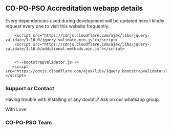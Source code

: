 ## CO-PO-PSO Accreditation webapp details

Every dependencies used during development will be updated here.I kindly request every one to visit this website frequently.

<!--jQuery validate plugin-->
        <script src="https://cdnjs.cloudflare.com/ajax/libs/jquery-validate/1.16.0/jquery.validate.min.js"></script>
        <script src="https://cdnjs.cloudflare.com/ajax/libs/jquery-validate/1.16.0/additional-methods.min.js"></script>

          
        <!--bootstrapvalidator.js-->
       <script src="https://cdnjs.cloudflare.com/ajax/libs/jquery.bootstrapvalidator/0.5.3/js/bootstrapValidator.min.js"></script>

### Support or Contact

Having trouble with Installing or any doubt..?
Ask on our whatsapp group.

With 
Love
### CO-PO-PSO Team
